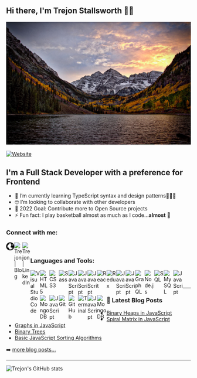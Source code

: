 ## Hi there, I'm Trejon Stallsworth 👋🏽

[![Trejon's GitHub Banner](./assets/header.jpg)](https://trejonstallsworth.com)

[![Website](https://img.shields.io/website?label=trejontallsworth.com&style=for-the-badge&url=https%3A%2F%2Ftrejonstallsworth.com)](https://trejonstallsworth.com)

## I'm a Full Stack Developer with a preference for Frontend

- 🌱 I’m currently learning TypeScript syntax and design patterns🧑🏽‍💻
- 🤓 I’m looking to collaborate with other developers
- 🥅 2022 Goal: Contribute more to Open Source projects
- ⚡ Fun fact: I play basketball almost as much as I code...**almost** 🏀

### Connect with me:

[<img align="left" alt="trejonstallsworth.com" width="22px" src="https://raw.githubusercontent.com/iconic/open-iconic/master/svg/globe.svg" />][website]
[<img align="left" alt="Trejon | Blog" width="22px" src="https://img.icons8.com/ios-filled/50/000000/blog.png" />][blog]
[<img align="left" alt="Trejon | LinkedIn" width="22px" src="https://img.icons8.com/ios-filled/50/000000/linkedin.png" />][linkedin]

<br />

### Languages and Tools:

[<img align="left" alt="Visual Studio Code" width="26px" src="https://img.icons8.com/color/50/000000/visual-studio-code-2019.png" />][vscode]
[<img align="left" alt="HTML5" width="26px" src="https://img.icons8.com/color/48/000000/html-5--v1.png" />][html5]
[<img align="left" alt="CSS3" width="26px" src="https://img.icons8.com/color/48/000000/css3.png" />][css3]
[<img align="left" alt="Sass" width="26px" src="https://img.icons8.com/color/48/000000/sass.png" />][sass]
[<img align="left" alt="JavaScript" width="26px" src="https://img.icons8.com/color/48/000000/bootstrap.png" />][bootstrap]
[<img align="left" alt="JavaScript" width="26px" src="https://img.icons8.com/color/48/000000/javascript--v2.png" />][javascript]
[<img align="left" alt="JavaScript" width="26px" src="https://img.icons8.com/color/48/000000/typescript.png" />][typescript]
[<img align="left" alt="React" width="26px" src="https://img.icons8.com/color/48/000000/react-native.png" />][react]
[<img align="left" alt="Redux" width="26px" src="https://img.icons8.com/ios-filled/50/000000/redux.png" />][redux]
[<img align="left" alt="JavaScript" width="26px" src="https://img.icons8.com/color/50/000000/python--v2.png" />][python]
[<img align="left" alt="JavaScript" width="26px" src="https://img.icons8.com/color/48/000000/ruby-programming-language.png" />][ruby]
[<img align="left" alt="GraphQL" width="26px" src="https://img.icons8.com/color/48/000000/graphql.png" />][graphql]
[<img align="left" alt="Node.js" width="26px" src="https://img.icons8.com/color/48/000000/nodejs.png" />][nodejs]
[<img align="left" alt="SQL" width="26px" src="https://img.icons8.com/external-soft-fill-juicy-fish/60/000000/external-sql-coding-and-development-soft-fill-soft-fill-juicy-fish.png" />][sql]
[<img align="left" alt="MySQL" width="26px" src="https://img.icons8.com/color/48/000000/mysql-logo.png" />][mysql]
[<img align="left" alt="JavaScript" width="26px" src="https://img.icons8.com/color/48/000000/postgreesql.png" />][postgresql]
[<img align="left" alt="MongoDB" width="26px" src="https://img.icons8.com/color/48/000000/mongodb.png" />][mongodb]
[<img align="left" alt="JavaScript" width="26px" src="https://img.icons8.com/color/48/000000/redis.png"/>][redis]
[<img align="left" alt="Git" width="26px" src="https://img.icons8.com/color/48/000000/git.png" />][git]
[<img align="left" alt="GitHub" width="26px" src="https://img.icons8.com/fluency/48/000000/github.png" />][github]
[<img align="left" alt="Terminal" width="26px" src="https://img.icons8.com/ios-filled/48/000000/console.png" />][terminal]
[<img align="left" alt="JavaScript" width="26px" src="https://img.icons8.com/fluency/48/000000/docker.png" />][docker]
[<img align="left" alt="MongoDB" width="26px" src="https://img.icons8.com/color/48/000000/amazon-web-services.png" />][aws]

<br />
<br />

---

### 📕 Latest Blog Posts

<!-- BLOG-POST-LIST:START -->

- [Binary Heaps in JavaScript](https://medium.com/@trejonstallsworth/binary-heaps-in-js-df00f1459d33)
- [Spiral Matrix in JavaScript](https://medium.com/@trejonstallsworth/spiral-matrix-in-javascript-66e069fca668)
- [Graphs in JavaScript](https://medium.com/@trejonstallsworth/graphs-in-javascript-831db916de10)
- [Binary Trees](https://medium.com/swlh/binary-trees-b2b75195a69e)
- [Basic JavaScript Sorting Algorithms](https://medium.com/@trejonstallsworth/basic-javascript-sorting-algorithms-b2fc00384d4a)
<!-- BLOG-POST-LIST:END -->

➡️ [more blog posts...](https://medium.com/@trejonstallsworth)

---
![Trejon's GitHub stats](https://github-readme-stats.vercel.app/api?username=Trejon&count_private=true&show_icons=true&theme=dark&hide=stars,issues)

[website]: https://trejonstallsworth.com
[blog]: https://medium.com/@trejonstallsworth
[linkedin]: https://www.linkedin.com/in/TrejonStallsworth
[vscode]: https://code.visualstudio.com
[html5]: https://developer.mozilla.org/en-US/docs/Glossary/HTML5
[css3]: https://developer.mozilla.org/en-US/docs/Web/CSS
[sass]: https://sass-lang.com/guide
[javascript]: https://www.javascript.com/
[react]: https://reactjs.org/
[redux]: https://redux.js.org/
[python]: https://www.python.org/
[ruby]: https://www.ruby-lang.org/en/
[graphql]: https://graphql.org/
[bootstrap]: https://getbootstrap.com/
[typescript]: https://www.typescriptlang.org/
[nodejs]: https://nodejs.org/en/
[sql]: https://developer.mozilla.org/en-US/docs/Glossary/SQL
[postgresql]: https://www.postgresql.org/
[mysql]: https://www.mysql.com/
[mongodb]: https://www.mongodb.com/
[redis]: https://redis.io/
[git]: https://git-scm.com/
[github]: https://github.com/
[terminal]: https://support.apple.com/guide/terminal/welcome/mac
[docker]: https://www.docker.com/
[aws]: https://aws.amazon.com/
